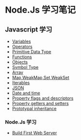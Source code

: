 # Node.Js 学习笔记



## Javascript 学习

- [Variables](https://github.com/wangweiX/node.js-learning/blob/master/JavaScript%E5%AD%A6%E4%B9%A0(1).md)
- [Operators](https://github.com/wangweiX/node.js-learning/blob/master/JavaScript%E5%AD%A6%E4%B9%A0(2).md)
- [Primitive Data Type](https://github.com/wangweiX/node.js-learning/blob/master/JavaScript%E5%AD%A6%E4%B9%A0(3).md)
- [Functions](https://github.com/wangweiX/node.js-learning/blob/master/JavaScript%E5%AD%A6%E4%B9%A0(4).md)
- [Objects](https://github.com/wangweiX/node.js-learning/blob/master/JavaScript%E5%AD%A6%E4%B9%A0(5).md)
- [Symbol Type](https://github.com/wangweiX/node.js-learning/blob/master/JavaScript%E5%AD%A6%E4%B9%A0(6).md)
- [Array](https://github.com/wangweiX/node.js-learning/blob/master/JavaScript%E5%AD%A6%E4%B9%A0(7).md)
- [Map,WeakMap,Set,WeakSet](https://github.com/wangweiX/node.js-learning/blob/master/JavaScript%E5%AD%A6%E4%B9%A0(8).md)
- [Iterables](https://github.com/wangweiX/node.js-learning/blob/master/JavaScript%E5%AD%A6%E4%B9%A0(9).md)
- [JSON](https://github.com/wangweiX/node.js-learning/blob/master/JavaScript%E5%AD%A6%E4%B9%A0(10).md)
- [Date and time](https://github.com/wangweiX/node.js-learning/blob/master/JavaScript%E5%AD%A6%E4%B9%A0(11).md)
- [Property flags and descriptors](https://github.com/wangweiX/node.js-learning/blob/master/JavaScript%E5%AD%A6%E4%B9%A0(12).md)
- [Property getters and setters](https://github.com/wangweiX/node.js-learning/blob/master/JavaScript%E5%AD%A6%E4%B9%A0(13).md)
- [Prototypal inheritance](https://github.com/wangweiX/node.js-learning/blob/master/JavaScript%E5%AD%A6%E4%B9%A0(14).md)



### Node.Js 学习

- [Build First Web Server](https://github.com/wangweiX/node.js-learning/blob/master/NodeJs%E5%AD%A6%E4%B9%A0(1).md)

